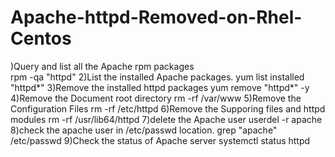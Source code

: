 # Apache-httpd-Removed-on-Rhel-Centos


)Query and list all the Apache rpm packages<br>
rpm -qa "httpd"
2)List the installed Apache packages.
yum list installed "httpd*"
3)Remove the installed httpd packages
yum remove "httpd*" -y
4)Remove the Document root directory
rm -rf /var/www
5)Remove the Configuration Files
rm -rf /etc/httpd
6)Remove the Supporing files and httpd modules
rm -rf /usr/lib64/httpd
7)delete the Apache user
userdel -r apache
8)check the apache user in /etc/passwd location.
grep "apache" /etc/passwd
9)Check the status of Apache server
systemctl status httpd
